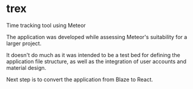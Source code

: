 # trex
Time tracking tool using Meteor

The application was developed while assessing Meteor's suitability for a larger project.

It doesn't do much as it was intended to be a test bed for defining the application file structure,
as well as the integration of user accounts and material design.

Next step is to convert the application from Blaze to React.
